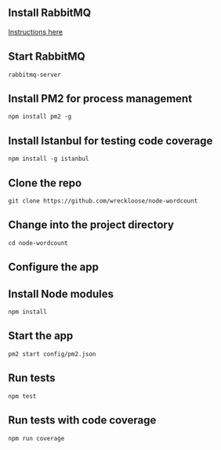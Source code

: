 
## Install RabbitMQ
[Instructions here](http://www.rabbitmq.com/download.html)

## Start RabbitMQ
`rabbitmq-server`

## Install PM2 for process management
`npm install pm2 -g`

## Install Istanbul for testing code coverage
`npm install -g istanbul`

## Clone the repo
`git clone https://github.com/wreckloose/node-wordcount`

## Change into the project directory
`cd node-wordcount`

## Configure the app

## Install Node modules
`npm install`

## Start the app
`pm2 start config/pm2.json`

## Run tests
`npm test`

## Run tests with code coverage
`npm run coverage`
